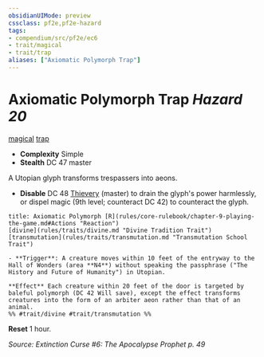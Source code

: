 ```yaml
---
obsidianUIMode: preview
cssclass: pf2e,pf2e-hazard
tags:
- compendium/src/pf2e/ec6
- trait/magical
- trait/trap
aliases: ["Axiomatic Polymorph Trap"]
---
```

# Axiomatic Polymorph Trap *Hazard 20*  
[magical](rules/traits/magical.md "Magical Item Trait")  [trap](rules/traits/trap.md "Trap Hazard Trait")  

- **Complexity** Simple
- **Stealth** DC 47 master  

A Utopian glyph transforms trespassers into aeons.

- **Disable** DC 48 [Thievery](compendium/skills.md#Thievery) (master) to drain the glyph's power harmlessly, or dispel magic (9th level; counteract DC 42) to counteract the glyph.  
     
```ad-embed-ability
title: Axiomatic Polymorph [R](rules/core-rulebook/chapter-9-playing-the-game.md#Actions "Reaction")
[divine](rules/traits/divine.md "Divine Tradition Trait")  [transmutation](rules/traits/transmutation.md "Transmutation School Trait")  

- **Trigger**: A creature moves within 10 feet of the entryway to the Hall of Wonders (area **N4**) without speaking the passphrase ("The History and Future of Humanity") in Utopian.

**Effect** Each creature within 20 feet of the door is targeted by baleful polymorph (DC 42 Will save), except the effect transforms creatures into the form of an arbiter aeon rather than that of an animal.  
%% #trait/divine #trait/transmutation %%
```

**Reset** 1 hour.  

*Source: Extinction Curse #6: The Apocalypse Prophet p. 49*